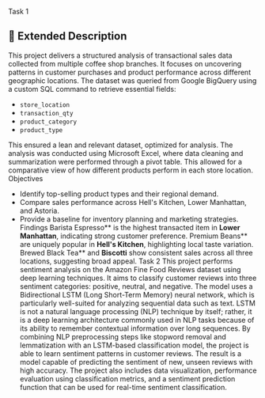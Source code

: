 Task 1

## 🧾 Extended Description

This project delivers a structured analysis of transactional sales data collected from multiple coffee shop branches. It focuses on uncovering patterns in customer purchases and product performance across different geographic locations.
The dataset was queried from Google BigQuery using a custom SQL command to retrieve essential fields:

- `store_location`
- `transaction_qty`
- `product_category`
- `product_type`

This ensured a lean and relevant dataset, optimized for analysis.
The analysis was conducted using Microsoft Excel, where data cleaning and summarization were performed through a pivot table. This allowed for a comparative view of how different products perform in each store location.
 Objectives
- Identify top-selling product types and their regional demand.
- Compare sales performance across Hell's Kitchen, Lower Manhattan, and Astoria.
- Provide a baseline for inventory planning and marketing strategies.
 Findings
Barista Espresso** is the highest transacted item in **Lower Manhattan**, indicating strong customer preference.
Premium Beans** are uniquely popular in **Hell's Kitchen**, highlighting local taste variation.
Brewed Black Tea** and **Biscotti** show consistent sales across all three locations, suggesting broad appeal.
Task 2
This project performs sentiment analysis on the Amazon Fine Food Reviews dataset using deep learning techniques. It aims to classify customer reviews into three sentiment categories: positive, neutral, and negative. The model uses a Bidirectional LSTM (Long Short-Term Memory) neural network, which is particularly well-suited for analyzing sequential data such as text. LSTM is not a natural language processing (NLP) technique by itself; rather, it is a deep learning architecture commonly used in NLP tasks because of its ability to remember contextual information over long sequences. By combining NLP preprocessing steps like stopword removal and lemmatization with an LSTM-based classification model, the project is able to learn sentiment patterns in customer reviews. The result is a model capable of predicting the sentiment of new, unseen reviews with high accuracy. The project also includes data visualization, performance evaluation using classification metrics, and a sentiment prediction function that can be used for real-time sentiment classification.
